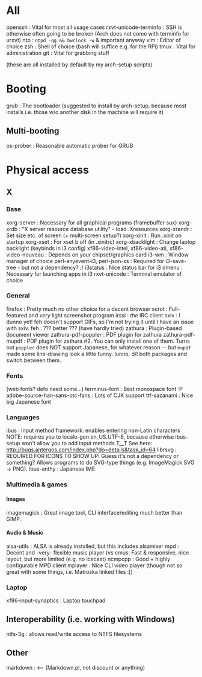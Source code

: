 # All

openssh                 : Vital for most all usage cases
rxvt-unicode-terminfo   : SSH is otherwise often going to be broken (Arch does
                          not come with terminfo for urxvt)
ntp                     : `ntpd -qg && hwclock -w` & important anyway
vim                     : Editor of choice
zsh                     : Shell of choice (bash will suffice e.g. for the RPi)
tmux                    : Vital for administration
git                     : Vital for grabbing stuff

(these are all installed by default by my arch-setup scripts)


# Booting

grub : The bootloader (suggested to install by arch-setup, because most
       installs i.e. those w/o another disk in the machine will require it)


## Multi-booting

os-prober : Reasonable automatic prober for GRUB


# Physical access

## X

### Base

xorg-server         : Necessary for all graphical programs (framebuffer sux)
xorg-xrdb           : "X server resource database utility" - load .Xresources
xorg-xrandr         : Set size etc. of screen (+ multi-screen setup?)
xorg-xinit          : Run .xinit on startup
xorg-xset           : For xset b off (in .xinitrc)
xorg-xbacklight     : Change laptop backlight (keybinds in i3 config)
xf86-video-intel,
xf86-video-ati,
xf86-video-nouveau  : Depends on your chipset/graphics card
i3-wm               : Window manager of choice
    perl-anyevent-i3,
    perl-json-xs    : Required for i3-save-tree - but not a dependency? :/
i3status            : Nice status bar for i3
dmenu               : Necessary for launching apps in i3
rxvt-unicode        : Terminal emulator of choice


### General

firefox             : Pretty much no other choice for a decent browser
scrot               : Full-featured and *very* light screenshot program
irssi               : *the* IRC client
sxiv                : I dunno yet! feh doesn't support GIFs, so I'm not trying
                      it until I have an issue with sxiv.
feh                 : ??? better ??? (have hardly tried)
zathura             : Plugin-based document viewer
zathura-pdf-poppler : PDF plugin for zathura
zathura-pdf-mupdf   : PDF plugin for zathura #2. You can only install one of
                      them. Turns out `poppler` does NOT support Japanese, for
                      whatever reason -- but `mupdf` made some line-drawing
                      look a little funny. Iunno, d/l both packages and switch
                      between them.


### Fonts

(web fonts? defo need some...)
terminus-font                   : Best monospace font :P
adobe-source-han-sans-otc-fans  : Lots of CJK support
ttf-sazanami                    : Nice big Japanese font


### Languages

ibus        : Input method framework: enables entering non-Latin characters
NOTE: requires you to locale-gen en_US.UTF-8, because otherwise ibus-setup
      won't allow you to add input methods T__T
      See here: http://bugs.antergos.com/index.php?do=details&task_id=64
librsvg     : REQUIRED FOR ICONS TO SHOW UP! Guess it's not a dependency or
              something? Allows programs to do SVG-type things (e.g.
              ImageMagick SVG -> PNG).
ibus-anthy  : Japanese IME


### Multimedia & games

#### Images

imagemagick : Great image tool, CLI interface/editing much better than GIMP.


#### Audio & Music

alsa-utils  : ALSA is already installed, but this includes alsamixer
mpd         : Decent and -very- flexible music player
(vs cmus:  Fast & responsive, nice layout, but more limited (e.g. no icecast)
ncmpcpp     : Good + highly configurable MPD client
mplayer     : Nice CLI video player (though not so great with some things, i.e.
              Matroska linked files :[)


### Laptop

xf86-input-synaptics    : Laptop touchpad


## Interoperability (i.e. working with Windows)

ntfs-3g : allows read/write access to NTFS filesystems


## Other

markdown    : <-- (Markdown.pl, not discount or anything)
